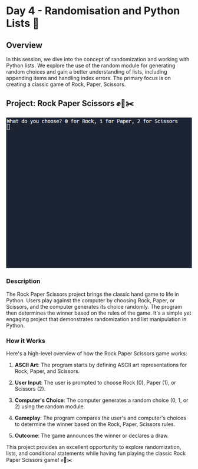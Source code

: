 # Day 4 - Randomisation and Python Lists 🎲

## Overview

In this session, we dive into the concept of randomization and working with Python lists. We explore the use of the random module for generating random choices and gain a better understanding of lists, including appending items and handling index errors. The primary focus is on creating a classic game of Rock, Paper, Scissors.

## Project: Rock Paper Scissors ✊📄✂️
![day04](https://github.com/hasn20/100-Days-of-Python/blob/main/Day%204/day_4.gif)

### Description

The Rock Paper Scissors project brings the classic hand game to life in Python. Users play against the computer by choosing Rock, Paper, or Scissors, and the computer generates its choice randomly. The program then determines the winner based on the rules of the game. It's a simple yet engaging project that demonstrates randomization and list manipulation in Python.

### How it Works

Here's a high-level overview of how the Rock Paper Scissors game works:

1. **ASCII Art**: The program starts by defining ASCII art representations for Rock, Paper, and Scissors.

2. **User Input**: The user is prompted to choose Rock (0), Paper (1), or Scissors (2).

3. **Computer's Choice**: The computer generates a random choice (0, 1, or 2) using the random module.

4. **Gameplay**: The program compares the user's and computer's choices to determine the winner based on the Rock, Paper, Scissors rules.

5. **Outcome**: The game announces the winner or declares a draw.

This project provides an excellent opportunity to explore randomization, lists, and conditional statements while having fun playing the classic Rock Paper Scissors game! ✊📄✂️
